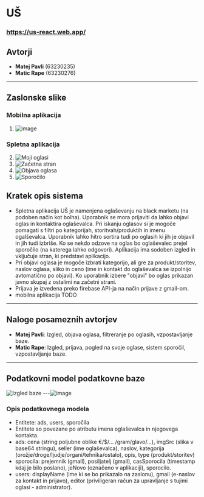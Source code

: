 # UŠ
### https://us-react.web.app/

## Avtorji
- **Matej Pavli** (63230235)
- **Matic Rape** (63230276)

---

## Zaslonske slike

### Mobilna aplikacija
1. ![image](https://github.com/user-attachments/assets/67f7709e-d6ac-4d22-b4ff-42707c714bd0)


### Spletna aplikacija
2. ![Moji oglasi](https://github.com/user-attachments/assets/62b0cb05-6e4c-4935-8b4e-66b107961bfc)
3. ![Začetna stran](https://github.com/user-attachments/assets/767b788b-cbdc-4611-9901-5af9fc313437)
4. ![Objava oglasa](https://github.com/user-attachments/assets/1cdb41f6-f0d7-49a5-977b-55b68971b718)
5. ![Sporočilo](https://github.com/user-attachments/assets/d54a9f05-cd25-44ed-b5b8-b22f5a7ba353)





## Kratek opis sistema
- Spletna aplikacija UŠ je namenjena oglaševanju na black marketu (na podoben način kot bolha). Uporabnik se mora prijaviti da lahko objavi oglas in kontaktira oglaševalca. Pri iskanju oglasov si je mogoče pomagati s filtri po kategorijah, storitvah/produktih in imenu ogalševalca. Uporabnik lahko hitro sortira tudi po oglasih ki jih je objavil in jih tudi izbriše. Ko se nekdo odzove na oglas bo oglaševalec prejel sporočilo (na katerega lahko odgovori). Aplikacija ima sodoben izgled in vključuje stran, ki predstavi aplikacijo. 
- Pri objavi oglasa je mogoče izbrati kategorijo, ali gre za produkt/storitev, naslov oglasa, sliko in ceno (ime in kontakt do oglaševalca se izpolnijo avtomatično po objavi). Ko uporabnik izbere "objavi" bo oglas prikazan javno skupaj z ostalimi na začetni strani.
- Prijava je izvedena preko firebase API-ja na način prijave z gmail-om. 
- mobilna aplikacija TODO

---

## Naloge posameznih avtorjev
- **Matej Pavli**: Izgled, objava oglasa, filtreranje po oglasih, vzpostavljanje baze.
- **Matic Rape**: Izgled, prijava, pogled na svoje oglase, sistem sporočil, vzpostavljanje baze.

---

## Podatkovni model podatkovne baze
![Izgled baze]()
---![image](https://github.com/user-attachments/assets/4d9e5633-d977-4464-afb3-c99d3ca2a2fa)

### Opis podatkovnega modela
- Entitete: ads, users, sporočila
- Entitete so povezane po atributu imena oglaševalca in njegovega kontakta.
- ads: cena (string poljubne oblike €/$/... /gram/glavo/...), imgSrc (slika v base64 stringu), seller (ime oglaševalca), naslov, kategorija (orožje/droge/ljudje/organi/tehnika/ostalo), opis, type (produkt/storitev)
- sporocila: prejemnik (gmail), posiljatelj (gmail), casSporocila (timestamp kdaj je bilo poslano), jeNovo (označeno v aplikaciji), sporocilo.
- users: displayName (ime ki se bo prikazalo na zaslonu), gmail (e-naslov za kontakt in prijavo), editor (priviligeran račun za upravljanje s tujimi oglasi - administrator).
